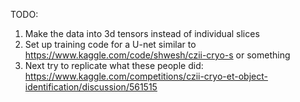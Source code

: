 TODO:
1. Make the data into 3d tensors instead of individual slices
2. Set up training code for a U-net similar to https://www.kaggle.com/code/shwesh/czii-cryo-s or something 
3. Next try to replicate what these people did: https://www.kaggle.com/competitions/czii-cryo-et-object-identification/discussion/561515

